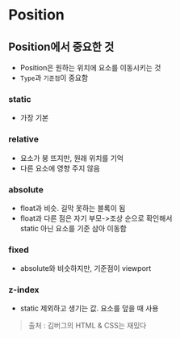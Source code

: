 # Position
## Position에서 중요한 것
* Position은 원하는 위치에 요소를 이동시키는 것
* ```Type```과 ```기준점```이 중요함

### static
* 가장 기본

### relative
* 요소가 붕 뜨지만, 원래 위치를 기억
* 다른 요소에 영향 주지 않음

### absolute
* float과 비슷. 길막 못하는 블록이 됨
* float과 다른 점은 자기 부모->조상 순으로 확인해서   
static 아닌 요소를 기준 삼아 이동함

### fixed
* absolute와 비슷하지만, 기준점이 viewport

### z-index
* static 제외하고 생기는 값. 요소를 덮을 때 사용

> 출처 : 김버그의 HTML & CSS는 재밌다
